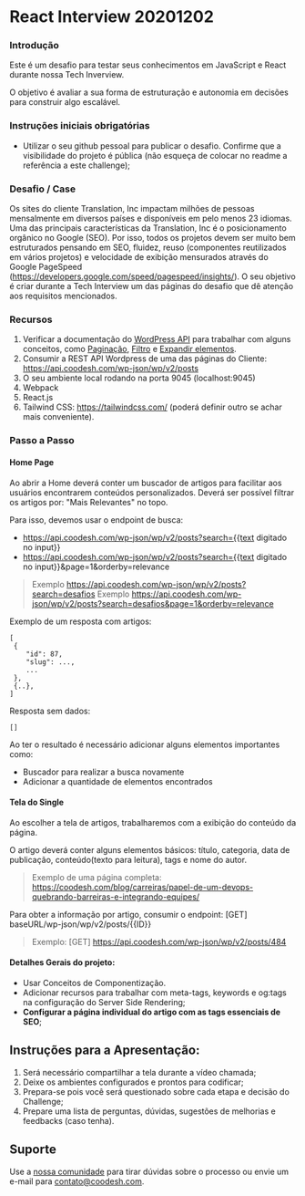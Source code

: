 # React Interview 20201202

### Introdução

Este é um desafio para testar seus conhecimentos em JavaScript e React durante nossa Tech Inverview.

O objetivo é avaliar a sua forma de estruturação e autonomia em decisões para construir algo escalável.

### Instruções iniciais obrigatórias

- Utilizar o seu github pessoal para publicar o desafio. Confirme que a visibilidade do projeto é pública (não esqueça de colocar no readme a referência a este challenge);

### Desafio / Case

Os sites do cliente Translation, Inc impactam milhões de pessoas mensalmente em diversos países e disponíveis em pelo menos 23 idiomas. 
Uma das principais características da Translation, Inc é o posicionamento orgânico no Google (SEO). 
Por isso, todos os projetos devem ser muito bem estruturados pensando em SEO, fluidez, reuso (componentes reutilizados em vários projetos) e velocidade de exibição mensurados através do Google PageSpeed (https://developers.google.com/speed/pagespeed/insights/). 
O seu objetivo é criar durante a Tech Interview um das páginas do desafio que dê atenção aos requisitos mencionados. 

### Recursos

1. Verificar a documentação do [WordPress API](https://developer.wordpress.org/rest-api/) para trabalhar com alguns conceitos, 
como [Paginação](https://developer.wordpress.org/rest-api/using-the-rest-api/pagination/), 
[Filtro](https://developer.wordpress.org/rest-api/using-the-rest-api/global-parameters/#_fields) e [Expandir elementos](https://developer.wordpress.org/rest-api/using-the-rest-api/linking-and-embedding/).
2. Consumir a REST API Wordpress de uma das páginas do Cliente: https://api.coodesh.com/wp-json/wp/v2/posts
3. O seu ambiente local rodando na porta 9045 (localhost:9045)
4. Webpack
5. React.js
7. Tailwind CSS: https://tailwindcss.com/ (poderá definir outro se achar mais conveniente). 

### Passo a Passo

#### Home Page

Ao abrir a Home deverá conter um buscador de artigos para facilitar aos usuários encontrarem conteúdos personalizados.
Deverá ser possível filtrar os artigos por: "Mais Relevantes" no topo.

Para isso, devemos usar o endpoint de busca:

- https://api.coodesh.com/wp-json/wp/v2/posts?search={{text digitado no input}} 
- https://api.coodesh.com/wp-json/wp/v2/posts?search={{text digitado no input}}&page=1&orderby=relevance

> Exemplo https://api.coodesh.com/wp-json/wp/v2/posts?search=desafios
> Exemplo https://api.coodesh.com/wp-json/wp/v2/posts?search=desafios&page=1&orderby=relevance

Exemplo de um resposta com artigos:

```
[
 {
    "id": 87,
    "slug": ...,
    ...
 },
 {..},
]
```

Resposta sem dados:

```
[]
```

Ao ter o resultado é necessário adicionar alguns elementos importantes como:

- Buscador para realizar a busca novamente
- Adicionar a quantidade de elementos encontrados

#### Tela do Single

Ao escolher a tela de artigos, trabalharemos com a exibição do conteúdo da página.

O artigo deverá conter alguns elementos básicos: título, categoria, data de publicação, conteúdo(texto para leitura), tags e nome do autor. 

> Exemplo de uma página completa: https://coodesh.com/blog/carreiras/papel-de-um-devops-quebrando-barreiras-e-integrando-equipes/

Para obter a informação por artigo, consumir o endpoint: [GET] baseURL/wp-json/wp/v2/posts/{{ID}}

> Exemplo: [GET] https://api.coodesh.com/wp-json/wp/v2/posts/484

#### Detalhes Gerais do projeto:

- Usar Conceitos de Componentização.   
- Adicionar recursos para trabalhar com meta-tags, keywords e og:tags na configuração do Server Side Rendering;
- **Configurar a página individual do artigo com as tags essenciais de SEO**;

 
## Instruções para a Apresentação: 

1. Será necessário compartilhar a tela durante a vídeo chamada;
3. Deixe os ambientes configurados e prontos para codificar; 
4. Prepara-se pois você será questionado sobre cada etapa e decisão do Challenge;
5. Prepare uma lista de perguntas, dúvidas, sugestões de melhorias e feedbacks (caso tenha).

## Suporte

Use a [nossa comunidade](https://coodesh.com/desenvolvedores#community) para tirar dúvidas sobre o processo ou envie um e-mail para contato@coodesh.com.




